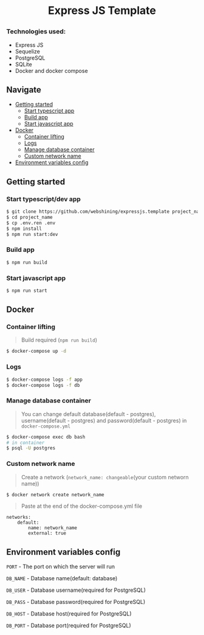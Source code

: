 # <p align="center">Express JS Template</p>
### Technologies used:
* Express JS
* Sequelize
* PostgreSQL
* SQLite
* Docker and docker compose
## Navigate
* [Getting started](#getting-started)
    * [Start typescript app](#start-typescript-app)
    * [Build app](#build-app)
    * [Start javascript app](#start-javascript-app)
* [Docker](#docker)
    * [Сontainer lifting](#сontainer-lifting)
    * [Logs](#logs)
    * [Manage database container](#manage-database-container)
    * [Custom network name](#custom-network-name)
* [Environment variables config](#environment-variables-config)
## Getting started
### Start typescript/dev app
```bash
$ git clone https://github.com/webshining/expressjs.template project_name
$ cd project_name
$ cp .env.ren .env
$ npm install
$ npm run start:dev
```
### Build app
```bash
$ npm run build
```
### Start javascript app
```bash
$ npm run start
```
## Docker
### Сontainer lifting
> Build required (`npm run build`)
```bash
$ docker-compose up -d
```
### Logs
```bash
$ docker-compose logs -f app
$ docker-compose logs -f db
```
### Manage database container
>You can change default database(default - postgres), username(default - postgres) and password(default - postgres) in `docker-compose.yml`
```bash
$ docker-compose exec db bash
# in container
$ psql -U postgres
```
### Custom network name
>Сreate a network (`network_name: changeable`(your custom networn name))
```bash
$ docker network create network_name
```
>Paste at the end of the docker-compose.yml file
```
networks:
    default:
        name: network_name
        external: true
```
## Environment variables config
`PORT` - The port on which the server will run

`DB_NAME` - Database name(default: database)

`DB_USER` - Database username(required for PostgreSQL)

`DB_PASS` - Database password(required for PostgreSQL)

`DB_HOST` - Database host(required for PostgreSQL)

`DB_PORT` - Database port(required for PostgreSQL)
